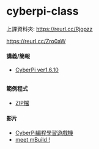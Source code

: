 # cyberpi-class

上課資料夾: https://reurl.cc/Rjopzz

https://reurl.cc/Zro0aW

#### 講義/簡報
* [CyberPi ver1.6.10](https://drive.google.com/file/d/1inOKYydflOPdUPF511OW0AT1pUHNvuJQ/view?usp=sharing)
##
#### 範例程式
* [ZIP檔](https://drive.google.com/file/d/1qybXZ_g1eFeG9lG--pik-96XYwjzkS6q/view?usp=sharing)

#### 影片
* [CyberPi編程學習遊戲機](https://www.youtube.com/watch?v=uH_ku4-LAsI)
* [meet mBuild !](https://www.youtube.com/watch?v=0btB5LGo1cc)

